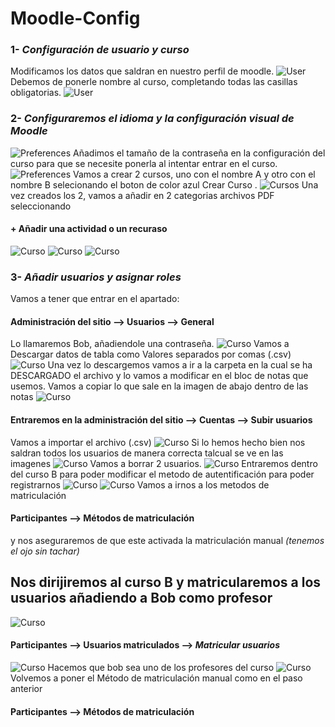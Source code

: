 # Moodle-Config
### 1- *Configuración de usuario y curso*
Modificamos los datos que saldran en nuestro perfil de moodle.
![User](1.png)
Debemos de ponerle nombre al curso, completando todas las casillas obligatorias.
![User](2.png)
### 2- *Configuraremos el idioma y la configuración visual de Moodle*
![Preferences](3.png)
Añadimos el tamaño de la contraseña en la configuración del curso para que se necesite ponerla al intentar entrar en el curso.
![Preferences](4.png)
Vamos a crear 2 cursos, uno con el nombre A y otro con el nombre B selecionando el boton de color azul Crear Curso .
![Cursos](4.1.png)
Una vez creados los 2, vamos a añadir en 2 categorias archivos PDF seleccionando 
#### + Añadir una actividad o un recuraso
![Curso](13.png)
![Curso](14.png)
![Curso](15.png)
### 3- *Añadir usuarios y asignar roles*
Vamos a tener que entrar en el apartado:
#### Administración del sitio --> Usuarios --> General 
Lo llamaremos Bob, añadiendole una contraseña.
![Curso](16.png)
Vamos a Descargar datos de tabla como Valores separados por comas (.csv)
![Curso](17.png)
Una vez lo descargemos vamos a ir a la carpeta en la cual se ha DESCARGADO el archivo y lo vamos a modificar en el bloc de notas que usemos.
Vamos a copiar lo que sale en la imagen de abajo dentro de las notas
![Curso](18.png)
#### Entraremos en la administración del sitio --> Cuentas --> Subir usuarios
Vamos a importar el archivo (.csv)
![Curso](19.png)
Si lo hemos hecho bien nos saldran todos los usuarios de manera correcta talcual se ve en las imagenes
![Curso](20.png)
Vamos a borrar 2 usuarios.
![Curso](21.png)
Entraremos dentro del curso B para poder modificar el metodo de autentificación para poder registrarnos
![Curso](26.png)
![Curso](27.png)
Vamos a irnos a los metodos de matriculación
#### Participantes --> Métodos de matriculación
y nos aseguraremos de que este activada la matriculación manual *(tenemos el ojo sin tachar)*
## Nos dirijiremos al curso B y matricularemos a los usuarios añadiendo a Bob como profesor
![Curso](26.png)
#### Participantes --> Usuarios matriculados --> *Matricular usuarios*
![Curso](27.png)
Hacemos que bob sea uno de los profesores del curso
![Curso](28.png)
Volvemos a poner el Método de matriculación manual como en el paso anterior
#### Participantes --> Métodos de matriculación





